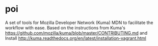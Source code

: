 poi
===

A set of tools for Mozilla Developer Network (Kuma) MDN to facilitate the workflow with ease. Based on the instructions from Kuma's https://github.com/mozilla/kuma/blob/master/CONTRIBUTING.md and Install http://kuma.readthedocs.org/en/latest/installation-vagrant.html
